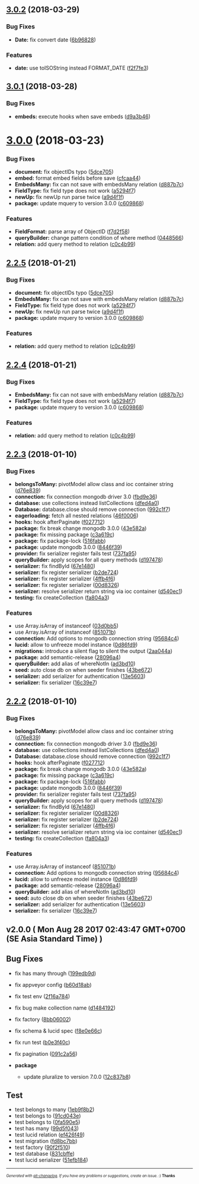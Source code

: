 <a name="3.0.2"></a>
## [3.0.2](https://github.com/duyluonglc/lucid-mongo/compare/v3.0.1...v3.0.2) (2018-03-29)


### Bug Fixes

* **Date:** fix convert date ([6b96828](https://github.com/duyluonglc/lucid-mongo/commit/6b96828))


### Features

* **date:** use toISOString instead FORMAT_DATE ([f2f7fe3](https://github.com/duyluonglc/lucid-mongo/commit/f2f7fe3))



<a name="3.0.1"></a>
## [3.0.1](https://github.com/duyluonglc/lucid-mongo/compare/v3.0.0...v3.0.1) (2018-03-28)


### Bug Fixes
* **embeds:** execute hooks when save embeds ([d9a3b46](https://github.com/duyluonglc/lucid-mongo/commit/d9a3b46))

<a name="3.0.0"></a>
# [3.0.0](https://github.com/duyluonglc/lucid-mongo/compare/v2.2.3...v3.0.0) (2018-03-23)


### Bug Fixes

* **document:** fix objectIDs typo ([5dce705](https://github.com/duyluonglc/lucid-mongo/commit/5dce705))
* **embed:** format embed fields before save ([cfcaa44](https://github.com/duyluonglc/lucid-mongo/commit/cfcaa44))
* **EmbedsMany:** fix can not save with embedsMany relation ([d887b7c](https://github.com/duyluonglc/lucid-mongo/commit/d887b7c))
* **FieldType:** fix field type does not work ([a5294f7](https://github.com/duyluonglc/lucid-mongo/commit/a5294f7))
* **newUp:** fix newUp run parse twice ([a9d4f1f](https://github.com/duyluonglc/lucid-mongo/commit/a9d4f1f))
* **package:** update mquery to version 3.0.0 ([c609868](https://github.com/duyluonglc/lucid-mongo/commit/c609868))


### Features

* **FieldFormat:** parse array of ObjectID ([f7d2f58](https://github.com/duyluonglc/lucid-mongo/commit/f7d2f58))
* **queryBuilder:** change pattern condition of where method ([0448566](https://github.com/duyluonglc/lucid-mongo/commit/0448566))
* **relation:** add query method to relation ([c0c4b99](https://github.com/duyluonglc/lucid-mongo/commit/c0c4b99))



<a name="2.2.5"></a>
## [2.2.5](https://github.com/duyluonglc/lucid-mongo/compare/v2.2.3...v2.2.5) (2018-01-21)


### Bug Fixes

* **document:** fix objectIDs typo ([5dce705](https://github.com/duyluonglc/lucid-mongo/commit/5dce705))
* **EmbedsMany:** fix can not save with embedsMany relation ([d887b7c](https://github.com/duyluonglc/lucid-mongo/commit/d887b7c))
* **FieldType:** fix field type does not work ([a5294f7](https://github.com/duyluonglc/lucid-mongo/commit/a5294f7))
* **newUp:** fix newUp run parse twice ([a9d4f1f](https://github.com/duyluonglc/lucid-mongo/commit/a9d4f1f))
* **package:** update mquery to version 3.0.0 ([c609868](https://github.com/duyluonglc/lucid-mongo/commit/c609868))


### Features

* **relation:** add query method to relation ([c0c4b99](https://github.com/duyluonglc/lucid-mongo/commit/c0c4b99))



<a name="2.2.4"></a>
## [2.2.4](https://github.com/duyluonglc/lucid-mongo/compare/v2.2.3...v2.2.4) (2018-01-21)


### Bug Fixes

* **EmbedsMany:** fix can not save with embedsMany relation ([d887b7c](https://github.com/duyluonglc/lucid-mongo/commit/d887b7c))
* **FieldType:** fix field type does not work ([a5294f7](https://github.com/duyluonglc/lucid-mongo/commit/a5294f7))
* **package:** update mquery to version 3.0.0 ([c609868](https://github.com/duyluonglc/lucid-mongo/commit/c609868))


### Features

* **relation:** add query method to relation ([c0c4b99](https://github.com/duyluonglc/lucid-mongo/commit/c0c4b99))



<a name="2.2.3"></a>
## [2.2.3](https://github.com/duyluonglc/lucid-mongo/compare/v2.1.0...v2.2.3) (2018-01-10)


### Bug Fixes

* **belongsToMany:** pivotModel allow class and ioc container string ([d76e839](https://github.com/duyluonglc/lucid-mongo/commit/d76e839))
* **connection:** fix connection mongodb driver 3.0 ([fbd9e36](https://github.com/duyluonglc/lucid-mongo/commit/fbd9e36))
* **database:** use collections instead listCollections ([dfed4a0](https://github.com/duyluonglc/lucid-mongo/commit/dfed4a0))
* **Database:** database.close should remove connection ([992c1f7](https://github.com/duyluonglc/lucid-mongo/commit/992c1f7))
* **eagerloading:** fetch all nested relations ([46f0006](https://github.com/duyluonglc/lucid-mongo/commit/46f0006))
* **hooks:** hook afterPaginate ([f027712](https://github.com/duyluonglc/lucid-mongo/commit/f027712))
* **package:** fix break change mongodb 3.0.0 ([43e582a](https://github.com/duyluonglc/lucid-mongo/commit/43e582a))
* **package:** fix missing package ([c3a619c](https://github.com/duyluonglc/lucid-mongo/commit/c3a619c))
* **package:** fix package-lock ([516fabb](https://github.com/duyluonglc/lucid-mongo/commit/516fabb))
* **package:** update mongodb 3.0.0 ([8446f39](https://github.com/duyluonglc/lucid-mongo/commit/8446f39))
* **provider:** fix serializer register fails test ([737fa95](https://github.com/duyluonglc/lucid-mongo/commit/737fa95))
* **queryBuilder:** apply scopes for all query methods ([d197478](https://github.com/duyluonglc/lucid-mongo/commit/d197478))
* **serializer:** fix findById ([67e1480](https://github.com/duyluonglc/lucid-mongo/commit/67e1480))
* **serializer:** fix register serializer ([b2de724](https://github.com/duyluonglc/lucid-mongo/commit/b2de724))
* **serializer:** fix register serializer ([4ffb4f6](https://github.com/duyluonglc/lucid-mongo/commit/4ffb4f6))
* **serializer:** fix register serializer ([00d8326](https://github.com/duyluonglc/lucid-mongo/commit/00d8326))
* **serializer:** resolve serializer return string via ioc container ([d540ec1](https://github.com/duyluonglc/lucid-mongo/commit/d540ec1))
* **testing:** fix createCollection ([fa804a3](https://github.com/duyluonglc/lucid-mongo/commit/fa804a3))


### Features

* use Array.isArray of instanceof ([03d0bb5](https://github.com/duyluonglc/lucid-mongo/commit/03d0bb5))
* use Array.isArray of instanceof ([851071b](https://github.com/duyluonglc/lucid-mongo/commit/851071b))
* **connection:** Add options to mongodb connection string ([95684c4](https://github.com/duyluonglc/lucid-mongo/commit/95684c4))
* **lucid:** allow to unfreeze model instance ([0d86fd9](https://github.com/duyluonglc/lucid-mongo/commit/0d86fd9))
* **migrations:** introduce a silent flag to silent the output ([2aa044a](https://github.com/duyluonglc/lucid-mongo/commit/2aa044a))
* **package:** add semantic-release ([28096a4](https://github.com/duyluonglc/lucid-mongo/commit/28096a4))
* **queryBuilder:** add alias of whereNotIn ([ad3bd10](https://github.com/duyluonglc/lucid-mongo/commit/ad3bd10))
* **seed:** auto close db on when seeder finishes ([43be672](https://github.com/duyluonglc/lucid-mongo/commit/43be672))
* **serializer:** add serializer for authentication ([13e5603](https://github.com/duyluonglc/lucid-mongo/commit/13e5603))
* **serializer:** fix serializer ([16c39e7](https://github.com/duyluonglc/lucid-mongo/commit/16c39e7))



<a name="2.2.2"></a>
## [2.2.2](https://github.com/duyluonglc/lucid-mongo/compare/v2.1.0...v2.2.2) (2018-01-10)


### Bug Fixes

* **belongsToMany:** pivotModel allow class and ioc container string ([d76e839](https://github.com/duyluonglc/lucid-mongo/commit/d76e839))
* **connection:** fix connection mongodb driver 3.0 ([fbd9e36](https://github.com/duyluonglc/lucid-mongo/commit/fbd9e36))
* **database:** use collections instead listCollections ([dfed4a0](https://github.com/duyluonglc/lucid-mongo/commit/dfed4a0))
* **Database:** database.close should remove connection ([992c1f7](https://github.com/duyluonglc/lucid-mongo/commit/992c1f7))
* **hooks:** hook afterPaginate ([f027712](https://github.com/duyluonglc/lucid-mongo/commit/f027712))
* **package:** fix break change mongodb 3.0.0 ([43e582a](https://github.com/duyluonglc/lucid-mongo/commit/43e582a))
* **package:** fix missing package ([c3a619c](https://github.com/duyluonglc/lucid-mongo/commit/c3a619c))
* **package:** fix package-lock ([516fabb](https://github.com/duyluonglc/lucid-mongo/commit/516fabb))
* **package:** update mongodb 3.0.0 ([8446f39](https://github.com/duyluonglc/lucid-mongo/commit/8446f39))
* **provider:** fix serializer register fails test ([737fa95](https://github.com/duyluonglc/lucid-mongo/commit/737fa95))
* **queryBuilder:** apply scopes for all query methods ([d197478](https://github.com/duyluonglc/lucid-mongo/commit/d197478))
* **serializer:** fix findById ([67e1480](https://github.com/duyluonglc/lucid-mongo/commit/67e1480))
* **serializer:** fix register serializer ([00d8326](https://github.com/duyluonglc/lucid-mongo/commit/00d8326))
* **serializer:** fix register serializer ([b2de724](https://github.com/duyluonglc/lucid-mongo/commit/b2de724))
* **serializer:** fix register serializer ([4ffb4f6](https://github.com/duyluonglc/lucid-mongo/commit/4ffb4f6))
* **serializer:** resolve serializer return string via ioc container ([d540ec1](https://github.com/duyluonglc/lucid-mongo/commit/d540ec1))
* **testing:** fix createCollection ([fa804a3](https://github.com/duyluonglc/lucid-mongo/commit/fa804a3))


### Features

* use Array.isArray of instanceof ([851071b](https://github.com/duyluonglc/lucid-mongo/commit/851071b))
* **connection:** Add options to mongodb connection string ([95684c4](https://github.com/duyluonglc/lucid-mongo/commit/95684c4))
* **lucid:** allow to unfreeze model instance ([0d86fd9](https://github.com/duyluonglc/lucid-mongo/commit/0d86fd9))
* **package:** add semantic-release ([28096a4](https://github.com/duyluonglc/lucid-mongo/commit/28096a4))
* **queryBuilder:** add alias of whereNotIn ([ad3bd10](https://github.com/duyluonglc/lucid-mongo/commit/ad3bd10))
* **seed:** auto close db on when seeder finishes ([43be672](https://github.com/duyluonglc/lucid-mongo/commit/43be672))
* **serializer:** add serializer for authentication ([13e5603](https://github.com/duyluonglc/lucid-mongo/commit/13e5603))
* **serializer:** fix serializer ([16c39e7](https://github.com/duyluonglc/lucid-mongo/commit/16c39e7))


## v2.0.0 ( Mon Aug 28 2017 02:43:47 GMT+0700 (SE Asia Standard Time) )


## Bug Fixes
  - fix has many through
  ([199edb9d](https://github.com/duyluonglc/lucid-mongo/commit/199edb9dfd211a83c1edb8f0109a6bdcc5de66ed))
  - fix appveyor config
  ([b60d18ab](https://github.com/duyluonglc/lucid-mongo/commit/b60d18ab34f99635224eae46037685510c24342c))
  - fix test env
  ([2f16a784](https://github.com/duyluonglc/lucid-mongo/commit/2f16a78415683171903eeef13dc6df727e8f3359))
  - fix bug make collection name
  ([d1484192](https://github.com/duyluonglc/lucid-mongo/commit/d1484192d128ad75ffed250284d115358eb441ab))
  - fix factory
  ([8bb06002](https://github.com/duyluonglc/lucid-mongo/commit/8bb060020d4e8ee83e0e104145ac06b227d477d4))
  - fix schema & lucid spec
  ([f8e0e66c](https://github.com/duyluonglc/lucid-mongo/commit/f8e0e66cd329839753c532025240c679907c92f2))
  - fix run test
  ([b0e3f40c](https://github.com/duyluonglc/lucid-mongo/commit/b0e3f40ce06f6ed35505949ed70fc9e209d64562))
  - fix pagination
  ([091c2a56](https://github.com/duyluonglc/lucid-mongo/commit/091c2a562527cfbe3ff290d3c1cfd94240c7d423))

  - **package**
    - update pluralize to version 7.0.0
  ([12c837b8](https://github.com/duyluonglc/lucid-mongo/commit/12c837b8f8dfb6f34e2db6721187589a1a1be9a0))




## Test
  - test belongs to many
  ([1eb9f8b2](https://github.com/duyluonglc/lucid-mongo/commit/1eb9f8b2a5a0240a1817e16aa7930e40b8d718d2))
  - test belongs to
  ([91cd043e](https://github.com/duyluonglc/lucid-mongo/commit/91cd043e31c8ec7cc2e25d246b94fc3f2db9636e))
  - test belongs to
  ([0fa590e5](https://github.com/duyluonglc/lucid-mongo/commit/0fa590e595e8819f5d7ebb36e5cf30d9f2e4dfd2))
  - test has many
  ([99d5f043](https://github.com/duyluonglc/lucid-mongo/commit/99d5f043a0723837a06c3698e27ea9a709454fe5))
  - test lucid relation
  ([ef426f49](https://github.com/duyluonglc/lucid-mongo/commit/ef426f499bacc643bb30a845055960359bc7c2a3))
  - test migration
  ([fd8bc7bb](https://github.com/duyluonglc/lucid-mongo/commit/fd8bc7bb61791909c243de18084e931c8ddf3008))
  - test factory
  ([90f2f510](https://github.com/duyluonglc/lucid-mongo/commit/90f2f510444f53f323abf9471c87eeb3ac48c495))
  - test database
  ([831cbffe](https://github.com/duyluonglc/lucid-mongo/commit/831cbffe5d6f22ece5094741d564d77167bcd36e))
  - test lucid serializer
  ([51efb184](https://github.com/duyluonglc/lucid-mongo/commit/51efb1841566127341ace74d3c5cf51b2c4b3093))





---
<sub><sup>*Generated with [git-changelog](https://github.com/rafinskipg/git-changelog). If you have any problems or suggestions, create an issue.* :) **Thanks** </sub></sup>
